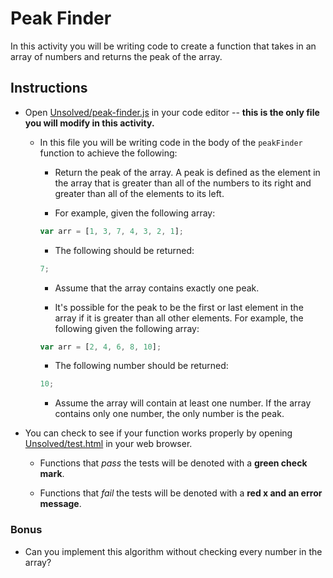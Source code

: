 # Peak Finder

In this activity you will be writing code to create a function that takes in an array of numbers and returns the peak of the array.

## Instructions

* Open [Unsolved/peak-finder.js](Unsolved/peak-finder.js) in your code editor -- **this is the only file you will modify in this activity.**

  * In this file you will be writing code in the body of the `peakFinder` function to achieve the following:

    * Return the peak of the array. A peak is defined as the element in the array that is greater than all of the numbers to its right and greater than all of the elements to its left.

    * For example, given the following array:

    ```js
    var arr = [1, 3, 7, 4, 3, 2, 1];
    ```

    * The following should be returned:

    ```js
    7;
    ```

    * Assume that the array contains exactly one peak.

    * It's possible for the peak to be the first or last element in the array if it is greater than all other elements. For example, the following given the following array:

    ```js
    var arr = [2, 4, 6, 8, 10];
    ```

    * The following number should be returned:

    ```js
    10;
    ```

    * Assume the array will contain at least one number. If the array contains only one number, the only number is the peak.

* You can check to see if your function works properly by opening [Unsolved/test.html](Unsolved/test.html) in your web browser.

  * Functions that _pass_ the tests will be denoted with a **green check mark**.

  * Functions that _fail_ the tests will be denoted with a **red x and an error message**.

### Bonus

* Can you implement this algorithm without checking every number in the array?
